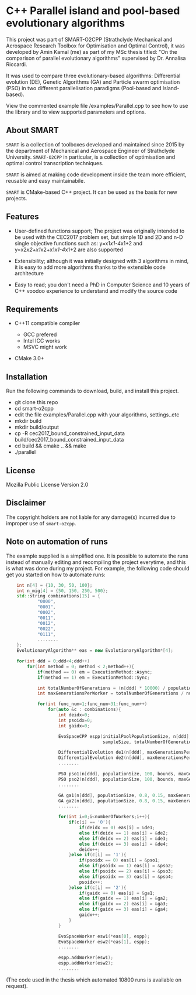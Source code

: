 C++ Parallel island and pool-based evolutionary algorithms
==========================================================

This project was part of SMART-O2CPP (Strathclyde Mechanical and Aerospace Research Toolbox for Optimisation and Optimal Control), it was developed by Amin Kamal (me) as part of my MSc thesis titled: "On the comparison of parallel evolutionary algorithms" supervised by Dr. Annalisa Riccardi.

It was used to compare three evolutionary-based algorithms: Differential evolution (DE), Genetic Algorithms (GA) and Particle swarm optimisation (PSO) in two different parallelisation paradigms (Pool-based and Island-based).

View the commented example file /examples/Parallel.cpp to see how to use the library and to view supported parameters and options.

About SMART
------
`SMART` is a collection of toolboxes developed and maintained since 2015 by the department of Mechanical and Aerospace Engineer of Strathclyde University. `SMART-O2CPP` in particular, is a collection of optimisation and optimal control transcription techniques.

`SMART` is aimed at making code development inside the team more efficient, reusable and easy maintainabile.

`SMART` is CMake-based C++ project. It can be used as the basis for new projects. 

Features
------
* User-defined functions support; The project was originally intended to be used with the CEC2017 problem set, but simple 1D and 2D and n-D single objective functions such as: y=x1*x1-4*x1+2 and y=x2*x2+x1*x2+x1*x1-4*x1+2 are also supported

* Extensibility; although it was initially designed with 3 algorithms in mind, it is easy to add more algorithms thanks to the extensible code architecture

* Easy to read; you don't need a PhD in Computer Science and 10 years of C++ voodoo experience to understand and modify the source code

Requirements
------
* C++11 compatible compiler
  * GCC prefered
  * Intel ICC works
  * MSVC might work

* CMake 3.0+

Installation
------

Run the following commands to download, build, and install this project.
* git clone this repo
* cd smart-o2cpp
* edit the file examples/Parallel.cpp with your algorithms, settings..etc
* mkdir build
* mkdir build/output
* cp -R cec2017_bound_constrained_input_data build/cec2017_bound_constrained_input_data
* cd build && cmake .. && make
* ./parallel

License
------

Mozilla Public License Version 2.0

Disclaimer
------

The copyright holders are not liable for any damage(s) incurred due to improper use of `smart-o2cpp`.

Note on automation of runs
------

The example supplied is a simplified one. It is possible to automate the runs instead of manually editing and recompiling the project everytime, and this is what was done during my project. For example, the following code should get you started on how to automate runs:
```C++
    int n[4] = {10, 30, 50, 100};
    int n_mig[4] = {50, 150, 250, 500};
    std::string combinations[15] = {
            "0000",
            "0001",
            "0002",
            "0011",
            "0012",
            "0022",
            "0111",
			........
    };
    EvolutionaryAlgorithm** eas = new EvolutionaryAlgorithm*[4];

    for(int ddd = 0;ddd<4;ddd++)
        for(int method = 0; method < 2;method++){
            if(method == 0) em = ExecutionMethod::Async;
            if(method == 1) em = ExecutionMethod::Sync;

            int totalNumberOfGenerations = (n[ddd] * 10000) / populationSize;
            int maxGenerationsPerWorker = totalNumberOfGenerations / numberOfWorkers;

            for(int func_num=1;func_num<31;func_num++)
                for(auto &c : combinations){
                    int deidx=0;
                    int psoidx=0;
                    int gaidx=0;

                    EvoSpaceCPP espp(initialPoolPopulationSize, n[ddd], bounds,
                                     sampleSize, totalNumberOfGenerations, numberOfRuns, n_mig[ddd], func_num);

                    DifferentialEvolution de1(n[ddd], maxGenerationsPerWorker, 1, 3, 0.85, populationSize, bounds, func_num);
                    DifferentialEvolution de2(n[ddd], maxGenerationsPerWorker, 1, 3, 0.85, populationSize, bounds, func_num);
					........

                    PSO pso1(n[ddd], populationSize, 100, bounds, maxGenerationsPerWorker, 0.8 , func_num);
                    PSO pso2(n[ddd], populationSize, 100, bounds, maxGenerationsPerWorker, 0.8 , func_num);
					........

                    GA ga1(n[ddd], populationSize, 0.8, 0.15, maxGenerationsPerWorker, bounds, func_num);
                    GA ga2(n[ddd], populationSize, 0.8, 0.15, maxGenerationsPerWorker, bounds, func_num);
					........

                    for(int i=0;i<numberOfWorkers;i++){
                        if(c[i] == '0'){
                            if(deidx == 0) eas[i] = &de1;
                            else if(deidx == 1) eas[i] = &de2;
                            else if(deidx == 2) eas[i] = &de3;
                            else if(deidx == 3) eas[i] = &de4;
                            deidx++;
                        }else if(c[i] == '1'){
                            if(psoidx == 0) eas[i] = &pso1;
                            else if(psoidx == 1) eas[i] = &pso2;
                            else if(psoidx == 2) eas[i] = &pso3;
                            else if(psoidx == 3) eas[i] = &pso4;
                            psoidx++;
                        }else if(c[i] == '2'){
                            if(gaidx == 0) eas[i] = &ga1;
                            else if(gaidx == 1) eas[i] = &ga2;
                            else if(gaidx == 2) eas[i] = &ga3;
                            else if(gaidx == 3) eas[i] = &ga4;
                            gaidx++;
                        }
                    }

                    EvoSpaceWorker esw1(*eas[0], espp);
                    EvoSpaceWorker esw2(*eas[1], espp);
					........

                    espp.addWorker(esw1);
                    espp.addWorker(esw2);
					........
```

(The code used in the thesis which automated 10800 runs is available on request).
